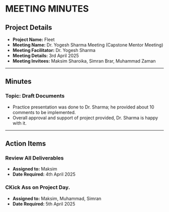 # MEETING MINUTES

## Project Details
- **Project Name:** Fleet
- **Meeting Name:** Dr. Yogesh Sharma Meeting (Capstone Mentor Meeting)
- **Meeting Facilitator:** Dr. Yogesh Sharma
- **Meeting Details:** 3rd April 2025
- **Meeting Invitees:** Maksim Sharoika, Simran Brar, Muhammad Zaman

---

## Minutes

### Topic: Draft Documents 
- Practice presentation was done to Dr. Sharma; he provided about 10 comments to be implemented.
- Overall approval and support of project provided, Dr. Sharma is happy with it. 

---

## Action Items

### Review All Deliverables
- **Assigned to:** Maksim
- **Date Required:** 4th April 2025

### CKick Ass on Project Day. 
- **Assigned to:** Maksim, Muhammad, Simran
- **Date Required:** 5th April 2025